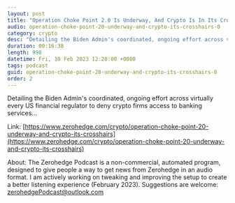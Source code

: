 ```yaml
---
layout: post
title: "Operation Choke Point 2.0 Is Underway, And Crypto Is In Its Crosshairs"
audio: operation-choke-point-20-underway-and-crypto-its-crosshairs-0
category: crypto
desc: "Detailing the Biden Admin's coordinated, ongoing effort across virtually every US financial regulator to deny crypto firms access to banking services..."
duration: 00:16:38
length: 998
datetime: Fri, 10 Feb 2023 12:20:00 +0000
tags: podcast
guid: operation-choke-point-20-underway-and-crypto-its-crosshairs-0
order: 2
---
```

Detailing the Biden Admin's coordinated, ongoing effort across virtually every US financial regulator to deny crypto firms access to banking services...

Link: [https://www.zerohedge.com/crypto/operation-choke-point-20-underway-and-crypto-its-crosshairs](https://www.zerohedge.com/crypto/operation-choke-point-20-underway-and-crypto-its-crosshairs)

About: The Zerohedge Podcast is a non-commercial, automated program, designed to give people a way to get news from Zerohedge in an audio format.  I am actively working on tweaking and improving the setup to create a better listening experience (February 2023).  Suggestions are welcome: [zerohedgePodcast@outlook.com](mailto:zerohedgePodcast@outlook.com)